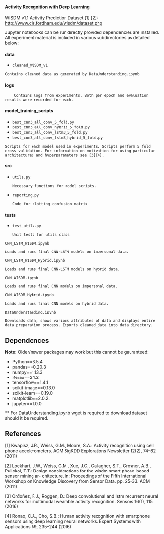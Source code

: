 
#### Activity Recognition with Deep Learning

WISDM v1.1 Activity Prediction Dataset \[1] \[2]: http://www.cis.fordham.edu/wisdm/dataset.php

Jupyter notebooks can be run directly provided dependencies are installed. All experiment material is included in various subdirectories as detailed below:

#### data
   - `cleaned_WISDM_v1 `

    Contains cleaned data as generated by DataUnderstanding.ipynb
#### logs

        Contains logs from experiments. Both per epoch and evaluation results were recorded for each.
#### model_training_scripts
   - `best_cnn3_all_conv_5_fold.py`
   - `best_cnn3_all_conv_hybrid_5_fold.py`
   - `best_cnn3_all_conv_lstm3_5_fold.py`
   - `best_cnn3_all_conv_lstm3_hybrid_5_fold.py`

    Scripts for each model used in experiments. Scripts perform 5 fold cross validation. For information on motivation for using particular architectures and hyperparameters see [3][4].

#### src

  - `utils.py`

        Necessary functions for model scripts.


  - `reporting.py`

        Code for plotting confusion matrix


#### tests

  - `test_utils.py`

        Unit tests for utils class


`CNN_LSTM_WISDM.ipynb`

    Loads and runs final CNN-LSTM models on impersonal data.

`CNN_LSTM_WISDM_Hybrid.ipynb`

    Loads and runs final CNN-LSTM models on hybrid data.

`CNN_WISDM.ipynb`

    Loads and runs final CNN models on impersonal data.

`CNN_WISDM_Hybrid.ipynb`

    Loads and runs final CNN models on hybrid data.

`DataUnderstanding.ipynb`

    Downloads data, shows various attributes of data and displays entire data preparation process. Exports cleaned_data into data directory.

## Dependences
**Note:** Older/newer packages may work but this cannot be gauranteed:
* Python==3.5.4
* pandas==0.20.3
* numpy==1.13.3
* Keras==2.1.2
* tensorflow==1.4.1
* scikit-image==0.13.0
* scikit-learn==0.19.0
* matplotlib==2.0.2.
* jupyter==1.0.0


** For DataUnderstanding.ipynb wget is required to download dataset should it be required.


## References
\[1] Kwapisz, J.R., Weiss, G.M., Moore, S.A.: Activity recognition using cell phone
accelerometers. ACM SigKDD Explorations Newsletter 12(2), 74–82 (2011)

\[2] Lockhart, J.W., Weiss, G.M., Xue, J.C., Gallagher, S.T., Grosner, A.B., Pulickal,
T.T.: Design considerations for the wisdm smart phone-based sensor mining ar- chitecture. In: Proceedings of the Fifth International Workshop on Knowledge Discovery from Sensor Data. pp. 25–33. ACM (2011)

\[3] Ord́oñez, F.J., Roggen, D.: Deep convolutional and lstm recurrent neural networks for multimodal wearable activity recognition. Sensors 16(1), 115 (2016)

\[4] Ronao, C.A., Cho, S.B.: Human activity recognition with smartphone sensors using deep learning neural networks. Expert Systems with Applications 59, 235–244 (2016)